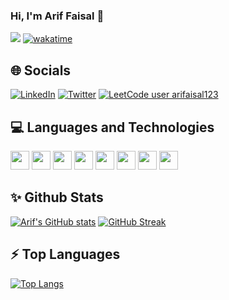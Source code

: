 ### Hi, I'm Arif Faisal 👋
![](https://komarev.com/ghpvc/?username=arifaisal123) [![wakatime](https://wakatime.com/badge/user/bf2ed4b7-af92-4e79-924a-22a2ff275634.svg)](https://wakatime.com/@bf2ed4b7-af92-4e79-924a-22a2ff275634)

## 🌐 Socials
[![LinkedIn](https://img.shields.io/badge/LinkedIn-%230077B5.svg?logo=linkedin&logoColor=white)](https://www.linkedin.com/in/arifaisal123) [![Twitter](https://img.shields.io/badge/Twitter-%231DA1F2.svg?logo=Twitter&logoColor=white)](https://twitter.com/faisalcodes123) [![LeetCode user arifaisal123](https://img.shields.io/badge/dynamic/json?style=flat&labelColor=black&color=%23ffa116&label=Leetcode&query=solvedOverTotal&url=https%3A%2F%2Fleetcode-badge.vercel.app%2Fapi%2Fusers%2Farifaisal123&logo=leetcode&logoColor=yellow)](https://leetcode.com/arifaisal123/)

## 💻 Languages and Technologies
<p align="left">
  <img src="https://upload.wikimedia.org/wikipedia/commons/thumb/6/61/HTML5_logo_and_wordmark.svg/2048px-HTML5_logo_and_wordmark.svg.png" height="30" width="30"/> 
  <img src="https://upload.wikimedia.org/wikipedia/commons/thumb/d/d5/CSS3_logo_and_wordmark.svg/1200px-CSS3_logo_and_wordmark.svg.png" height="30" width="30"/>
  <img src="https://upload.wikimedia.org/wikipedia/commons/thumb/9/99/Unofficial_JavaScript_logo_2.svg/480px-Unofficial_JavaScript_logo_2.svg.png" height="30"
       width="30"/>
  <img src="https://upload.wikimedia.org/wikipedia/commons/thumb/b/b2/Bootstrap_logo.svg/2560px-Bootstrap_logo.svg.png" height="30" width="30"/> 
  <img src="https://upload.wikimedia.org/wikipedia/commons/thumb/c/c3/Python-logo-notext.svg/1200px-Python-logo-notext.svg.png" height="30" width="30"/>
  <img src="https://upload.wikimedia.org/wikipedia/commons/thumb/1/18/C_Programming_Language.svg/1200px-C_Programming_Language.svg.png" height="30" width="30"/>
  <img src="https://www.svgrepo.com/show/473611/flask.svg" height="30" width="30"/>
  <img src="https://upload.wikimedia.org/wikipedia/commons/thumb/9/97/Sqlite-square-icon.svg/2048px-Sqlite-square-icon.svg.png" height="30" width="30"/>
</p>

## ✨ Github Stats
[![Arif's GitHub stats](https://github-readme-stats.vercel.app/api?username=arifaisal123&rank_icon=github)](https://github.com/anuraghazra/github-readme-stats)
[![GitHub Streak](https://github-readme-streak-stats.herokuapp.com?user=arifaisal123)](https://git.io/streak-stats)

## ⚡ Top Languages
[![Top Langs](https://github-readme-stats.vercel.app/api/top-langs/?username=arifaisal123&layout=compact&hide=C++,TeX)](https://github.com/anuraghazra/github-readme-stats)

<!--
**arifaisal123/arifaisal123** is a ✨ _special_ ✨ repository because its `README.md` (this file) appears on your GitHub profile.

Here are some ideas to get you started:

- 🔭 I’m currently working on ...
- 🌱 I’m currently learning ...
- 👯 I’m looking to collaborate on ...
- 🤔 I’m looking for help with ...
- 💬 Ask me about ...
- 📫 How to reach me: ...
- 😄 Pronouns: ...
- ⚡ Fun fact: ...
-->
